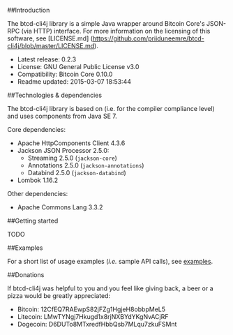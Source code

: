 ##Introduction

The btcd-cli4j library is a simple Java wrapper around Bitcoin Core's JSON-RPC (via HTTP) interface. For more information on the licensing of this software, see [LICENSE.md] (https://github.com/priiduneemre/btcd-cli4j/blob/master/LICENSE.md).

* Latest release: 0.2.3
* License: GNU General Public License v3.0
* Compatibility: Bitcoin Core 0.10.0
* Readme updated: 2015-03-07 18:53:44

##Technologies & dependencies

The btcd-cli4j library is based on (i.e. for the compiler compliance level) and uses components from Java SE 7.

Core dependencies:
* Apache HttpComponents Client 4.3.6
* Jackson JSON Processor 2.5.0:
  * Streaming 2.5.0 (`jackson-core`) 
  * Annotations 2.5.0 (`jackson-annotations`)
  * Databind 2.5.0 (`jackson-databind`)
* Lombok 1.16.2

Other dependencies:
* Apache Commons Lang 3.3.2

##Getting started

TODO

##Examples

For a short list of usage examples (*i.e.* sample API calls), see [examples](https://github.com/priiduneemre/btcd-cli4j/tree/master/examples).

##Donations

If btcd-cli4j was helpful to you and you feel like giving back, a beer or a pizza would be greatly appreciated:

* Bitcoin:  12CfEQ7RAEwpS82jFZg1HgjeH8obbpMeL5
* Litecoin: LMwTYNgj7Hkugd1x8rjNXBYdYKgNvACjRF
* Dogecoin: D6DUTo8MTxredfHbbQsb7MLqu7zkuFSMnt